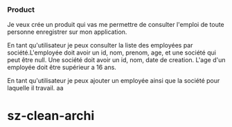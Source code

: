 ### Product

Je veux crée un produit qui vas me permettre de consulter l'emploi de toute personne enregistrer sur mon application.

En tant qu'utilisateur je peux consulter la liste des employées par société.L'employée doit avoir un id, nom, prenom, age, et une société qui peut être null.
Une société doit avoir un id, nom, date de creation.
L'age d'un employée doit être supérieur a 16 ans.

En tant qu'utilisateur je peux ajouter un employée ainsi que la société pour laquelle il travail.
aa

# sz-clean-archi
